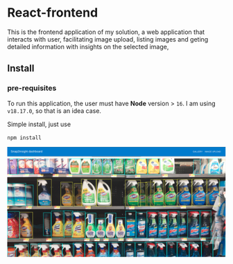 # React-frontend

This is the frontend application of my solution, a
web application that interacts with user, facilitating
image upload, listing images and geting detailed information
with insights on the selected image,

## Install

### pre-requisites

To run this application, the user must have **Node** version > `16`.
I am using `v18.17.0`, so that is an idea case.

Simple install, just use

```shell
npm install
```

![Alt text](image.png)
